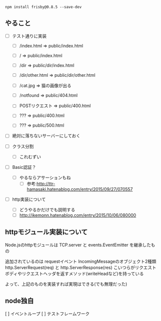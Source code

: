 ```
npm install frisby@0.8.5 --save-dev
```

## やること
- [ ] テスト通りに実装
    - [ ] /index.html     => public/index.html
    - [ ] /               => public/index.html
    - [ ] /dir            => public/dir/index.html
    - [ ] /dir/other.html => public/dir/other.html

    - [ ] /cat.jpg        => 猫の画像が出る

    - [ ] /notfound       => public/404.html
    - [ ] POSTリクエスト  => public/400.html

    - [ ] ???             => public/400.html
    - [ ] ???             => public/500.html

- [ ] 絶対に落ちないサーバーにしておく


- [ ] クラス分割
    - [ ] これむずい

- [ ] Basic認証？
    - [ ] やるならアサーションもね
        - [ ] 参考:http://ttr-hamasaki.hatenablog.com/entry/2015/09/27/070557

- [ ] http実装について
    - [ ] どうやるかだけでも説明する
    - [ ] http://ikemonn.hatenablog.com/entry/2015/10/06/080000

## httpモジュール実装について
Node.jsのhttpモジュールは
TCP.server と events.EventEmitter を継承したもの

追加されているのは
    requestイベント
    IncomingMessageのオブジェクト2種類
        http.ServerRequest(req) と http.ServerResponse(res)
        こいつらがリクエストボディやリクエストヘッダを返すメソッド(writeHeadなど)を持っている

よって、上記のものを実装すれば実現はできる(でも無理だった)
    

## node独自
[ ] イベントループ
[ ] テストフレームワーク










